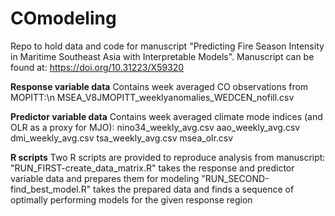 # COmodeling

Repo to hold data and code for manuscript "Predicting Fire Season Intensity in Maritime Southeast Asia with Interpretable Models". 
Manuscript can be found at: https://doi.org/10.31223/X59320

**Response variable data**
Contains week averaged CO observations from MOPITT:\n
MSEA_V8JMOPITT_weeklyanomalies_WEDCEN_nofill.csv


**Predictor variable data**
Contains week averaged climate mode indices (and OLR as a proxy for MJO):
nino34_weekly_avg.csv
aao_weekly_avg.csv
dmi_weekly_avg.csv
tsa_weekly_avg.csv
msea_olr.csv


**R scripts**
Two R scripts are provided to reproduce analysis from manuscript:
"RUN_FIRST-create_data_matrix.R" takes the response and predictor variable data and prepares them for modeling
"RUN_SECOND-find_best_model.R" takes the prepared data and finds a sequence of optimally performing models for the given response region
